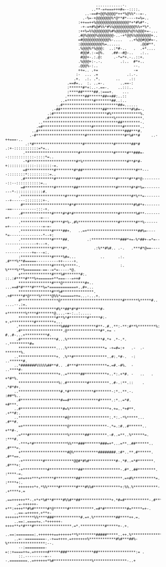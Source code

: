                                                                                                     
                                                                                                    
                                                                                                    
                                                                                                    
                                                                                                    
                                                                                                    
                                                                                                    
                                                                                                    
                                             ............-.                                         
                                           ..**-=+===+++#=--::::.                                   
                                        ..-==#+@@%@@@@*++*%@%%*--=-.                                
                                       .-%=-+@@@@@@@%*@**#*----+=%=..                               
                                     :++==++%@@@@@@@@@@@@@@@*+*#%#*-.                               
                                      -+-=+#%@#%%*#%%@@@@@@@@@@%%+*%*.                              
                                     :++%=%%@@@@@@@%#%@@@@@@%@%%@@@+=-...                           
                                     .#@%@@@@%@@@@@@@-..-+*@@%%@@@@@@@+..                           
                                     =#@@@@@@@@@@@@%-....   ..+%@@#@@#=-.                           
                                     :@@@@@@@@@@%=......         .@@#**.                            
                                     .%@@@%*%@@@:  ..:*#-..   .  .+*....                            
                                      #@@#.:-=@%.   .##--#@-..   .:..                               
                                      #@@+-.:.@:     .-*=*+.-..::+.                                 
                                     .%@@@+:-.-.        .:..  #*+..                                 
                                     .@@@%-:..                --.                                   
                                     ++=.. .+=                -=                                    
                                    :-  ... .=             .:.-.                                    
                                   .+.  .:. .*.       ..    .::                                     
                                .==#=..  :. ..=-.       ..==-:                                      
                                :******#*+:..-.==-.    ..:::..                                      
                                :****##*****##.:===+.    ...                                        
                               .********##******##++##:..::                                         
                             ..+************#*******##..:..                                         
                           ..#*************************##=......                                    
                         .-##*******************##***********#%#=-.                                 
                       .:#************************#%*************%.                                 
                      .#*****************************%************.                                 
                   ..**********************************##********-.                                 
                  .=#**********************#*************#*******..                                 
                ..#***************************************###***#.                                  
               .-#**********************#*****************#*%#**#     ..-++===-..                   
             .:*#**********************#*************#*******##*# .:+-:::::::::::=*=..              
            .************************#***************#*****#**###=--::::::::::::-::::*=..           
            -*#*********************#*%********************#**#*#-+::::::::::::-:::::::-=.          
            =#************#********#*##************************#**----::::::::*::::::::::=..        
           .#*************#*********##****************#*****#**#*@---------::--:::::::::::=..       
           =#*************#********##*****************#******#*#*%=----------*-::::::::::::#.       
          .********************#****#************************#*%**=---------+------::::::::+-.      
           #*********************#*#**************************#%#*+--------==-----------:::-+.      
          .#*************#****#*#*#********************#*******%#**-------=+--------------=---      
          .**************#****#*%-.#%******************#*******#**%------=+---------------=-=-      
          .**************#****##+.   ..=+***********************##%=----*=---------------*--+:      
          .**************#****##.        .:*************###*+=-%*##+-=*=----------------+---+.      
          .**************#****#*.           .:%**#%#.. .-.   .***#*@==----------------+=---=:.      
          :**************#****%#=...           ..      .:.  .#***%**#=====----------++-----+.       
          -**************#****%*****-.                  :.  %****%**%=======-==--=*=-----*@.        
          +**************#***%#*******#:.               ::.:#****#***%+======+**===---=++#          
          ***************#***@**********#+..        ...==#*#****#****%=*============+..#+...        
          ***************#**%#**************.    .+#*****#*@****%*****@%%*======++=...-...+.        
          #*****************@****************************#******%*****#..      ....--.:=.           
          *****************#%**##*#*#**********#-+********%****#*******@....-=-:..:.....            
          *****************#**%*#********#*****#:-+.+**********#********+...                        
         .*******************%###************#**-.#..**:-**:#**%********%:                          
         .#*******************.@***************#*.+= -#..#-...+**********#.                         
         .#****************#...%****************#.*+ .*-.*.   -.*********#=                         
          *****************....%*****************= -+=#=:+   .-  .-*******%.                        
        ..*****************+. .%**#***************..#:.*#-.  -:    ..******#.                       
        ..*#######%%%%%##**#.. .#***#*************=.=#.-#%.  -       ..****#-                       
          ******************+..=******##**********+..*:.+*#. -   ..   . +*#*%.                      
          ******************%:.#*********#*********..#-.:**.::    .     .*#*#+.                     
        ..*******************#.*#***********#*******-:*..**.-.           :##*%..                    
         .#******************#==#*************#*****.:*..=*#.             +#***.                    
        ..#*******************#=%******************+.+=..*+#**.           .+**#:.                   
        ..*********************#@******************:.*:.-*%*****...        .#**#.                   
          =+********************@*****************-.*=.:#..#******..        +**#-.                  
         .=***#*****************%*******##********.-#..=**..%******=.       :***#.                  
          -***+*#***************%%***###*******###=+*...=**..##******..     .#***=.                 
          +*********************#@%***********########.:#*..**.#******.     .#**==.                 
          -+*********#*************@@#*#%#************#-.*#..=*#*******.    .#***+:                 
          -+***********#*************##*****************-.#*..##********.   :****-=.                
          =+=+++***+******#*********##*******************.=+#%**********=.  :****+:.                
          +++++++*+.*%%*****#*******#***#%%#************+:%%.%***********- .+****+.=                
         .==++++++**-.+*+*%#**#****#%%#**##**************+.*#=#***********-.#****=.*.               
         .=-++++++-+**:++++**#%#******#*@******#***********.=#*#**********#=*****=+-.               
        ..==-=+++++.+**+-++++++*******%%****###************#.=+.%**********##****++.=.              
        ..==:.====+=.-*++++++-++++**+*#***#*****************.=*.***********#*****+-.+.              
        ..==:========:.+++++++==++++++**%********#####*****..++.%****************+:.=.              
        ..=--=========-.-+==++++.=+++++++%************#%#***##%-%*****************:--.              
          --:=========-=::+====++=.=++++++#*****###************##*****************:= .              
          ::.---------=---.========..=++++++*%#*****************%***************-..+                
